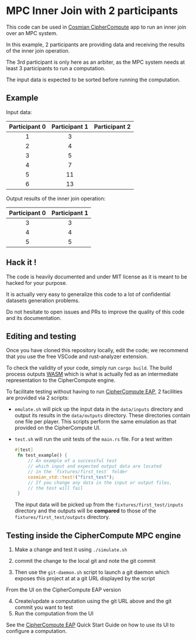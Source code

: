 # MPC Inner Join with 2 participants

This code can be used in [Cosmian CipherCompute](https://github.com/Cosmian/CipherCompute) app to run an inner join over an MPC system.

In this example, 2 participants are providing data and receiving the results of the inner join operation.

The 3rd participant is only here as an arbiter, as the MPC system needs at least 3 participants to run a computation.

The input data is expected to be sorted before running the computation.

## Example

Input data:

| Participant 0 | Participant 1 | Participant 2 |
| :-----------: | :-----------: | :-----------: |
|       1       |       3       |               |
|       2       |       4       |               |
|       3       |       5       |               |
|       4       |       7       |               |
|       5       |      11       |               |
|       6       |      13       |               |

Output results of the inner join operation:

| Participant 0 | Participant 1 |
| :-----------: | :-----------: |
|       3       |       3       |
|       4       |       4       |
|       5       |       5       |


## Hack it !

The code is heavily documented and under MIT license as it is meant to be hacked for your purpose.

It is actually very easy to generalize this code to a lot of confidential datasets generation problems.

Do not hesitate to open issues and PRs to improve the quality of this code 
and its documentation.

## Editing and testing

Once you have cloned this repository locally, edit the code; 
we recommend that you use the free VSCode and rust-analyzer extension.

To check the validity of your code, simply run  `cargo build`. 
The build process outputs [WASM](https://fr.wikipedia.org/wiki/WebAssembly) which
is what is actually fed as an intermediate representation to the CipherCompute engine.

To facilitate testing without having to run [CipherCompute EAP](https://github.com/Cosmian/CipherCompute),  2 facilities are provided via 2 scripts:

 - `emulate.sh` will pick up the input data in the `data/inputs` directory 
  and output its results in the `data/outputs` directory. These directories contain one 
  file per player. This scripts perform the same emulation as that provided on the CipherCompute UI. 

 - `test.sh` will run the unit tests of the `main.rs` file. For a test written 
   ```rust
   #[test]
    fn test_example() {
        // An example of a successful test
        // which input and expected output data are located
        // in the `fixtures/first_test` folder
        cosmian_std::test!("first_test");
        // If you change any data in the input or output files,
        // the test will fail
    }
    ```
    The input data will be picked up from the `fixtures/first_test/inputs` directory and
    the outputs will be **compared** to those of the `fixtures/first_test/outputs` directory.

## Testing inside the CipherCompute MPC engine

1. Make a change and test it using `./simulate.sh`
2. commit the change to the local git and note the git commit

3. Then use the `git-daemon.sh` script to launch a git daemon which exposes this project at
at a git URL displayed by the script

From the UI on the CipherCompute EAP version

4. Create/update a computation using the git URL above and the git commit you want to test
5. Run the computation from the UI

See the [CipherCompute EAP](https://github.com/Cosmian/CipherCompute) Quick Start Guide
on how to use its UI to configure a computation.
